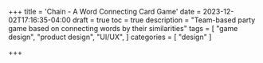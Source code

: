 +++
title = 'Chain - A Word Connecting Card Game'
date = 2023-12-02T17:16:35-04:00
draft = true
toc = true
description = "Team-based party game based on connecting words by their similarities"
tags = [
    "game design",
    "product design",
    "UI/UX",
]
categories = [
    "design"
]

+++